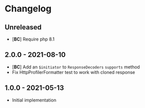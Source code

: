 # Changelog

<!-- There should always be "Unreleased" section at the beginning. -->

## Unreleased
- [**BC**] Require php 8.1

## 2.0.0 - 2021-08-10
- [**BC**] Add an `$initiator` to `ResponseDecoders` `supports` method
- Fix HttpProfilerFormatter test to work with cloned response

## 1.0.0 - 2021-05-13
- Initial implementation
